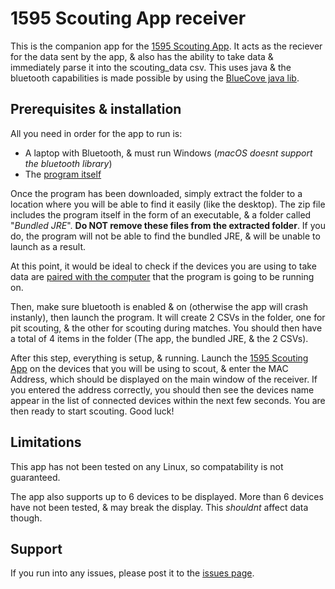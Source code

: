 
# 1595 Scouting App receiver
This is the companion app for the [1595 Scouting App](https://github.com/1595Dragons/Scouting-app). It acts as the reciever for the data sent by the app, & also has the ability to take data & immediately parse it into the scouting_data csv. This uses java & the bluetooth capabilities is made possible by using the [BlueCove java lib](http://bluecove.org).


## Prerequisites & installation
All you need in order for the app to run is:
* A laptop with Bluetooth, & must run Windows (*macOS doesnt support the bluetooth library*)
* The [program itself](https://github.com/1595Dragons/Scouting-app-server/raw/master/1595%20Scouting%20App.zip)

Once the program has been downloaded, simply extract the folder to a location where you will be able to find it easily (like the desktop). The zip file includes the program itself in the form of an executable, & a folder called "*Bundled JRE*". **Do NOT remove these files from the extracted folder**. If you do, the program will not be able to find the bundled JRE, & will be unable to launch as a result.

At this point, it would be ideal to check if the devices you are using to take data are [paired with the computer](https://support.microsoft.com/en-us/help/15290/windows-connect-bluetooth-device) that the program is going to be running on.

Then, make sure bluetooth is enabled & on (otherwise the app will crash instanly), then launch the program. It will create 2 CSVs in the folder, one for pit scouting, & the other for scouting during matches. You should then have a total of 4 items in the folder (The app, the bundled JRE, & the 2 CSVs). 

After this step, everything is setup, & running. Launch the [1595 Scouting App](https://github.com/1595Dragons/Scouting-app) on the devices that you will be using to scout, & enter the MAC Address, which should be displayed on the main window of the receiver. If you entered the address correctly, you should then see the devices name appear in the list of connected devices within the next few seconds. You are then ready to start scouting. Good luck!

## Limitations
This app has not been tested on any Linux, so compatability is not guaranteed. 

The app also supports up to 6 devices to be displayed. More than 6 devices have not been tested, & may break the display. This *shouldnt* affect data though.

## Support
If you run into any issues, please post it to the [issues page](https://github.com/1595Dragons/Scouting-app-server/issues).
